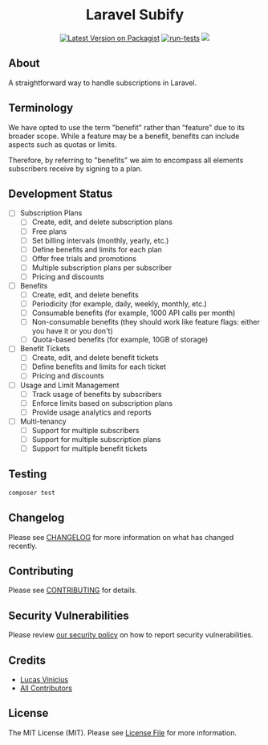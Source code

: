 <h1 align="center">Laravel Subify</h1>

<p align="center"><a href="https://packagist.org/packages/open-saas/laravel-subify"><img alt="Latest Version on Packagist" src="https://img.shields.io/packagist/v/open-saas/laravel-subify.svg?style=flat-square"></a>
<a href="https://github.com/open-saas/laravel-subify/actions/workflows/run-tests.yml"><img src="https://github.com/open-saas/laravel-subify/actions/workflows/run-tests.yml/badge.svg?branch=main" alt="run-tests"></a>
<a href="https://codecov.io/gh/open-saas/laravel-subify"><img src="https://codecov.io/gh/open-saas/laravel-subify/branch/develop/graph/badge.svg?token=9NUYY1E28D"/></a>

## About

A straightforward way to handle subscriptions in Laravel.

## Terminology

We have opted to use the term "benefit" rather than "feature" due to its broader scope. While a feature may be a benefit, benefits can include aspects such as quotas or limits.

Therefore, by referring to "benefits" we aim to encompass all elements subscribers receive by signing to a plan.

## Development Status

- [ ] Subscription Plans
  - [ ] Create, edit, and delete subscription plans
  - [ ] Free plans
  - [ ] Set billing intervals (monthly, yearly, etc.)
  - [ ] Define benefits and limits for each plan
  - [ ] Offer free trials and promotions
  - [ ] Multiple subscription plans per subscriber
  - [ ] Pricing and discounts
- [ ] Benefits
  - [ ] Create, edit, and delete benefits
  - [ ] Periodicity (for example, daily, weekly, monthly, etc.)
  - [ ] Consumable benefits (for example, 1000 API calls per month)
  - [ ] Non-consumable benefits (they should work like feature flags: either you have it or you don't)
  - [ ] Quota-based benefits (for example, 10GB of storage)
- [ ] Benefit Tickets
  - [ ] Create, edit, and delete benefit tickets
  - [ ] Define benefits and limits for each ticket
  - [ ] Pricing and discounts
- [ ] Usage and Limit Management
  - [ ] Track usage of benefits by subscribers
  - [ ] Enforce limits based on subscription plans
  - [ ] Provide usage analytics and reports
- [ ] Multi-tenancy
  - [ ] Support for multiple subscribers
  - [ ] Support for multiple subscription plans
  - [ ] Support for multiple benefit tickets 

## Testing

```bash
composer test
```

## Changelog

Please see [CHANGELOG](CHANGELOG.md) for more information on what has changed recently.

## Contributing

Please see [CONTRIBUTING](.github/CONTRIBUTING.md) for details.

## Security Vulnerabilities

Please review [our security policy](../../security/policy) on how to report security vulnerabilities.

## Credits

- [Lucas Vinicius](https://github.com/lucasdotvin)
- [All Contributors](../../contributors)

## License

The MIT License (MIT). Please see [License File](LICENSE.md) for more information.
